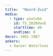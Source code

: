 ```yaml
---
title:  "Noord-Zuid"
media:
  - type: youtube
    id: TS_ZA30VwvE
    starttime: 49
    endtime: 0
decor: 1981-1987
ankers:
  - Xavier Waterloos
---
```

